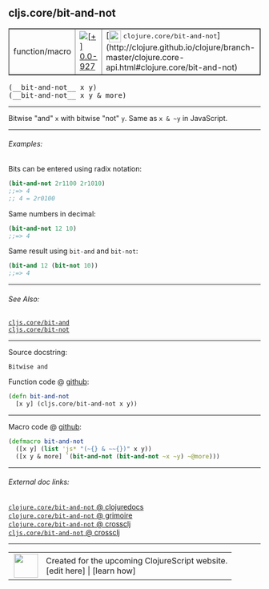 ## cljs.core/bit-and-not



 <table border="1">
<tr>
<td>function/macro</td>
<td><a href="https://github.com/cljsinfo/cljs-api-docs/tree/0.0-927"><img valign="middle" alt="[+] 0.0-927" title="Added in 0.0-927" src="https://img.shields.io/badge/+-0.0--927-lightgrey.svg"></a> </td>
<td>
[<img height="24px" valign="middle" src="http://i.imgur.com/1GjPKvB.png"> <samp>clojure.core/bit-and-not</samp>](http://clojure.github.io/clojure/branch-master/clojure.core-api.html#clojure.core/bit-and-not)
</td>
</tr>
</table>


 <samp>
(__bit-and-not__ x y)<br>
</samp>
 <samp>
(__bit-and-not__ x y & more)<br>
</samp>

---

Bitwise "and" `x` with bitwise "not" `y`.  Same as `x & ~y` in JavaScript.



---

###### Examples:

Bits can be entered using radix notation:

```clj
(bit-and-not 2r1100 2r1010)
;;=> 4
;; 4 = 2r0100
```

Same numbers in decimal:

```clj
(bit-and-not 12 10)
;;=> 4
```

Same result using `bit-and` and `bit-not`:

```clj
(bit-and 12 (bit-not 10))
;;=> 4
```



---

###### See Also:

[`cljs.core/bit-and`](../cljs.core/bit-and.md)<br>
[`cljs.core/bit-not`](../cljs.core/bit-not.md)<br>

---


Source docstring:

```
Bitwise and
```


Function code @ [github](https://github.com/clojure/clojurescript/blob/r1885/src/cljs/cljs/core.cljs#L1658-L1660):

```clj
(defn bit-and-not
  [x y] (cljs.core/bit-and-not x y))
```

<!--
Repo - tag - source tree - lines:

 <pre>
clojurescript @ r1885
└── src
    └── cljs
        └── cljs
            └── <ins>[core.cljs:1658-1660](https://github.com/clojure/clojurescript/blob/r1885/src/cljs/cljs/core.cljs#L1658-L1660)</ins>
</pre>

-->

---

Macro code @ [github](https://github.com/clojure/clojurescript/blob/r1885/src/clj/cljs/core.clj#L440-L442):

```clj
(defmacro bit-and-not
  ([x y] (list 'js* "(~{} & ~~{})" x y))
  ([x y & more] `(bit-and-not (bit-and-not ~x ~y) ~@more)))
```

<!--
Repo - tag - source tree - lines:

 <pre>
clojurescript @ r1885
└── src
    └── clj
        └── cljs
            └── <ins>[core.clj:440-442](https://github.com/clojure/clojurescript/blob/r1885/src/clj/cljs/core.clj#L440-L442)</ins>
</pre>
-->

---


###### External doc links:

[`clojure.core/bit-and-not` @ clojuredocs](http://clojuredocs.org/clojure.core/bit-and-not)<br>
[`clojure.core/bit-and-not` @ grimoire](http://conj.io/store/v1/org.clojure/clojure/1.7.0-beta3/clj/clojure.core/bit-and-not/)<br>
[`clojure.core/bit-and-not` @ crossclj](http://crossclj.info/fun/clojure.core/bit-and-not.html)<br>
[`cljs.core/bit-and-not` @ crossclj](http://crossclj.info/fun/cljs.core.cljs/bit-and-not.html)<br>

---

 <table>
<tr><td>
<img valign="middle" align="right" width="48px" src="http://i.imgur.com/Hi20huC.png">
</td><td>
Created for the upcoming ClojureScript website.<br>
[edit here] | [learn how]
</td></tr></table>

[edit here]:https://github.com/cljsinfo/cljs-api-docs/blob/master/cljsdoc/cljs.core/bit-and-not.cljsdoc
[learn how]:https://github.com/cljsinfo/cljs-api-docs/wiki/cljsdoc-files

<!--

This information was too distracting to show to readers, but I'll leave it
commented here since it is helpful to:

- pretty-print the data used to generate this document
- and show how to retrieve that data



The API data for this symbol:

```clj
{:description "Bitwise \"and\" `x` with bitwise \"not\" `y`.  Same as `x & ~y` in JavaScript.",
 :ns "cljs.core",
 :name "bit-and-not",
 :signature ["[x y]" "[x y & more]"],
 :history [["+" "0.0-927"]],
 :type "function/macro",
 :related ["cljs.core/bit-and" "cljs.core/bit-not"],
 :full-name-encode "cljs.core/bit-and-not",
 :source {:code "(defn bit-and-not\n  [x y] (cljs.core/bit-and-not x y))",
          :title "Function code",
          :repo "clojurescript",
          :tag "r1885",
          :filename "src/cljs/cljs/core.cljs",
          :lines [1658 1660]},
 :extra-sources [{:code "(defmacro bit-and-not\n  ([x y] (list 'js* \"(~{} & ~~{})\" x y))\n  ([x y & more] `(bit-and-not (bit-and-not ~x ~y) ~@more)))",
                  :title "Macro code",
                  :repo "clojurescript",
                  :tag "r1885",
                  :filename "src/clj/cljs/core.clj",
                  :lines [440 442]}],
 :examples [{:id "16f35d",
             :content "Bits can be entered using radix notation:\n\n```clj\n(bit-and-not 2r1100 2r1010)\n;;=> 4\n;; 4 = 2r0100\n```\n\nSame numbers in decimal:\n\n```clj\n(bit-and-not 12 10)\n;;=> 4\n```\n\nSame result using `bit-and` and `bit-not`:\n\n```clj\n(bit-and 12 (bit-not 10))\n;;=> 4\n```"}],
 :full-name "cljs.core/bit-and-not",
 :clj-symbol "clojure.core/bit-and-not",
 :docstring "Bitwise and"}

```

Retrieve the API data for this symbol:

```clj
;; from Clojure REPL
(require '[clojure.edn :as edn])
(-> (slurp "https://raw.githubusercontent.com/cljsinfo/cljs-api-docs/catalog/cljs-api.edn")
    (edn/read-string)
    (get-in [:symbols "cljs.core/bit-and-not"]))
```

-->
